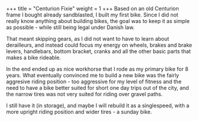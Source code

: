 +++
title = "Centurion Fixie"
weight = 1
+++
Based on an old Centurion frame I bought already sandblasted, I built my first bike.
Since I did not really know anything about building bikes, the goal was to keep it as simple as possible - while still being legal under Danish law.

That meant skipping gears, as I did not want to have to learn about derailleurs, and instead could focus my energy on wheels, brakes and brake levers, handlebars, bottom bracket, cranks and all the other basic parts that makes a bike rideable.

In the end ended up as nice workhorse that I rode as my primary bike for 8 years.
What eventually convinced me to build a new bike was the fairly aggresive riding position - too aggressive for my level of fitness and the need to have a bike better suited for short one day trips out of the city, and the narrow tires was not very suited for riding over gravel paths.

I still have it (in storage), and maybe I will rebuild it as a singlespeed, with a more upright riding position and wider tires - a sunday bike.
